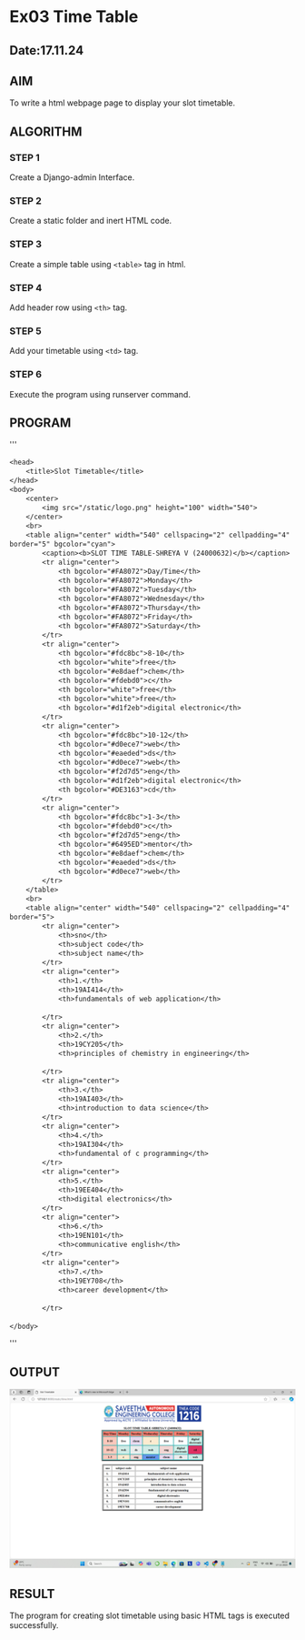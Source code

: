 # Ex03 Time Table
## Date:17.11.24

## AIM
To write a html webpage page to display your slot timetable.

## ALGORITHM
### STEP 1
Create a Django-admin Interface.

### STEP 2
Create a static folder and inert HTML code.

### STEP 3
Create a simple table using ```<table>``` tag in html.

### STEP 4
Add header row using ```<th>``` tag.

### STEP 5
Add your timetable using ```<td>``` tag.

### STEP 6
Execute the program using runserver command.

## PROGRAM
'''
    
    <head>
        <title>Slot Timetable</title>
    </head>
    <body>
        <center>
            <img src="/static/logo.png" height="100" width="540">
        </center>
        <br>
        <table align="center" width="540" cellspacing="2" cellpadding="4" border="5" bgcolor="cyan">
            <caption><b>SLOT TIME TABLE-SHREYA V (24000632)</b></caption>
            <tr align="center">
                <th bgcolor="#FA8072">Day/Time</th>
                <th bgcolor="#FA8072">Monday</th>
                <th bgcolor="#FA8072">Tuesday</th>
                <th bgcolor="#FA8072">Wednesday</th>
                <th bgcolor="#FA8072">Thursday</th>
                <th bgcolor="#FA8072">Friday</th>
                <th bgcolor="#FA8072">Saturday</th>
            </tr>
            <tr align="center">
                <th bgcolor="#fdc8bc">8-10</th>
                <th bgcolor="white">free</th>
                <th bgcolor="#e8daef">chem</th>
                <th bgcolor="#fdebd0">c</th>
                <th bgcolor="white">free</th>
                <th bgcolor="white">free</th>
                <th bgcolor="#d1f2eb">digital electronic</th>
            </tr>
            <tr align="center">
                <th bgcolor="#fdc8bc">10-12</th>
                <th bgcolor="#d0ece7">web</th>
                <th bgcolor="#eaeded">ds</th>
                <th bgcolor="#d0ece7">web</th>
                <th bgcolor="#f2d7d5">eng</th>
                <th bgcolor="#d1f2eb">digital electronic</th>
                <th bgcolor="#DE3163">cd</th>
            </tr>
            <tr align="center">
                <th bgcolor="#fdc8bc">1-3</th>
                <th bgcolor="#fdebd0">c</th>
                <th bgcolor="#f2d7d5">eng</th>
                <th bgcolor="#6495ED">mentor</th>
                <th bgcolor="#e8daef">chem</th>
                <th bgcolor="#eaeded">ds</th>
                <th bgcolor="#d0ece7">web</th>
            </tr>
        </table>
        <br>
        <table align="center" width="540" cellspacing="2" cellpadding="4" border="5">
            <tr align="center">
                <th>sno</th>
                <th>subject code</th>
                <th>subject name</th>
            </tr>
            <tr align="center">
                <th>1.</th>
                <th>19AI414</th>
                <th>fundamentals of web application</th>
                
            </tr>
            <tr align="center">
                <th>2.</th>
                <th>19CY205</th>
                <th>principles of chemistry in engineering</th>

            </tr>
            <tr align="center">
                <th>3.</th>
                <th>19AI403</th>
                <th>introduction to data science</th>
            </tr>
            <tr align="center">
                <th>4.</th>
                <th>19AI304</th>
                <th>fundamental of c programming</th>
            </tr>
            <tr align="center">
                <th>5.</th>
                <th>19EE404</th>
                <th>digital electronics</th>
            </tr>
            <tr align="center">
                <th>6.</th>
                <th>19EN101</th>
                <th>communicative english</th>
            </tr>
            <tr align="center">
                <th>7.</th>
                <th>19EY708</th>
                <th>career development</th>
                
            </tr>

    </body>
    

'''


## OUTPUT
![alt text](<Screenshot (87).png>)


## RESULT
The program for creating slot timetable using basic HTML tags is executed successfully.
